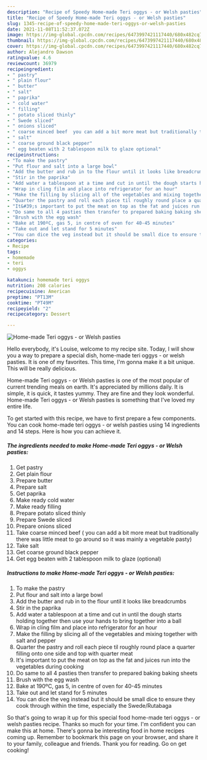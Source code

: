 ```yaml
---
description: "Recipe of Speedy Home-made Teri oggys - or Welsh pasties"
title: "Recipe of Speedy Home-made Teri oggys - or Welsh pasties"
slug: 1345-recipe-of-speedy-home-made-teri-oggys-or-welsh-pasties
date: 2021-11-08T11:52:37.072Z
image: https://img-global.cpcdn.com/recipes/6473997421117440/680x482cq70/home-made-teri-oggys-or-welsh-pasties-recipe-main-photo.jpg
thumbnail: https://img-global.cpcdn.com/recipes/6473997421117440/680x482cq70/home-made-teri-oggys-or-welsh-pasties-recipe-main-photo.jpg
cover: https://img-global.cpcdn.com/recipes/6473997421117440/680x482cq70/home-made-teri-oggys-or-welsh-pasties-recipe-main-photo.jpg
author: Alejandro Dawson
ratingvalue: 4.6
reviewcount: 36979
recipeingredient:
- " pastry"
- " plain flour"
- " butter"
- " salt"
- " paprika"
- " cold water"
- " filling"
- " potato sliced thinly"
- " Swede sliced"
- " onions sliced"
- " coarse minced beef  you can add a bit more meat but traditionally there was little meat to go around so it was mainly a vegetable pasty"
- " salt"
- " coarse ground black pepper"
- " egg beaten with 2 tablespoon milk to glaze optional"
recipeinstructions:
- "To make the pastry"
- "Put flour and salt into a large bowl"
- "Add the butter and rub in to the flour until it looks like breadcrumbs"
- "Stir in the paprika"
- "Add water a tablespoon at a time and cut in until the dough starts holding together then use your hands to bring together into a ball"
- "Wrap in cling film and place into refrigerator for an hour"
- "Make the filling by slicing all of the vegetables and mixing together with salt and pepper"
- "Quarter the pastry and roll each piece til roughly round place a quarter filling onto one side and top with quarter meat"
- "It&#39;s important to put the meat on top as the fat and juices run into the vegetables during cooking"
- "Do same to all 4 pasties then transfer to prepared baking baking sheets"
- "Brush with the egg wash"
- "Bake at 190ºC, gas 5, in centre of oven for 40-45 minutes"
- "Take out and let stand for 5 minutes"
- "You can dice the veg instead but it should be small dice to ensure they cook through within the time, especially the Swede/Rutabaga"
categories:
- Recipe
tags:
- homemade
- teri
- oggys

katakunci: homemade teri oggys 
nutrition: 208 calories
recipecuisine: American
preptime: "PT13M"
cooktime: "PT49M"
recipeyield: "2"
recipecategory: Dessert

---
```



![Home-made Teri oggys - or Welsh pasties](https://img-global.cpcdn.com/recipes/6473997421117440/680x482cq70/home-made-teri-oggys-or-welsh-pasties-recipe-main-photo.jpg)

Hello everybody, it's Louise, welcome to my recipe site. Today, I will show you a way to prepare a special dish, home-made teri oggys - or welsh pasties. It is one of my favorites. This time, I'm gonna make it a bit unique. This will be really delicious.



Home-made Teri oggys - or Welsh pasties is one of the most popular of current trending meals on earth. It's appreciated by millions daily. It is simple, it is quick, it tastes yummy. They are fine and they look wonderful. Home-made Teri oggys - or Welsh pasties is something that I've loved my entire life.


To get started with this recipe, we have to first prepare a few components. You can cook home-made teri oggys - or welsh pasties using 14 ingredients and 14 steps. Here is how you can achieve it.

<!--inarticleads1-->

##### The ingredients needed to make Home-made Teri oggys - or Welsh pasties:

1. Get  pastry
1. Get  plain flour
1. Prepare  butter
1. Prepare  salt
1. Get  paprika
1. Make ready  cold water
1. Make ready  filling
1. Prepare  potato sliced thinly
1. Prepare  Swede sliced
1. Prepare  onions sliced
1. Take  coarse minced beef ( you can add a bit more meat but traditionally there was little meat to go around so it was mainly a vegetable pasty)
1. Take  salt
1. Get  coarse ground black pepper
1. Get  egg beaten with 2 tablespoon milk to glaze (optional)




<!--inarticleads2-->

##### Instructions to make Home-made Teri oggys - or Welsh pasties:

1. To make the pastry
1. Put flour and salt into a large bowl
1. Add the butter and rub in to the flour until it looks like breadcrumbs
1. Stir in the paprika
1. Add water a tablespoon at a time and cut in until the dough starts holding together then use your hands to bring together into a ball
1. Wrap in cling film and place into refrigerator for an hour
1. Make the filling by slicing all of the vegetables and mixing together with salt and pepper
1. Quarter the pastry and roll each piece til roughly round place a quarter filling onto one side and top with quarter meat
1. It&#39;s important to put the meat on top as the fat and juices run into the vegetables during cooking
1. Do same to all 4 pasties then transfer to prepared baking baking sheets
1. Brush with the egg wash
1. Bake at 190ºC, gas 5, in centre of oven for 40-45 minutes
1. Take out and let stand for 5 minutes
1. You can dice the veg instead but it should be small dice to ensure they cook through within the time, especially the Swede/Rutabaga




So that's going to wrap it up for this special food home-made teri oggys - or welsh pasties recipe. Thanks so much for your time. I'm confident you can make this at home. There's gonna be interesting food in home recipes coming up. Remember to bookmark this page on your browser, and share it to your family, colleague and friends. Thank you for reading. Go on get cooking!
